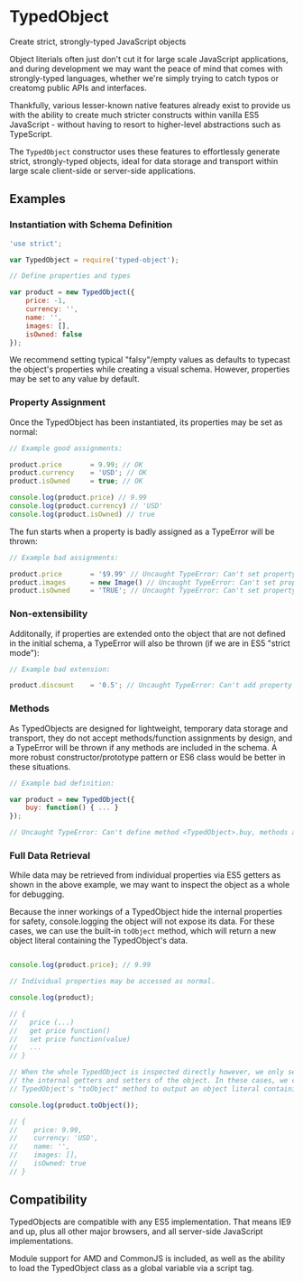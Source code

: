 # TypedObject

Create strict, strongly-typed JavaScript objects

Object literials often just don't cut it for large scale JavaScript applications, and during development we may want the peace of mind that comes with strongly-typed languages, whether we're simply trying to catch typos or creatomg public APIs and interfaces.

Thankfully, various lesser-known native features already exist to provide us with the ability to create much stricter constructs within vanilla ES5 JavaScript - without having to resort to higher-level abstractions such as TypeScript.

The `TypedObject` constructor uses these features to effortlessly generate strict, strongly-typed objects, ideal for data storage and transport within large scale client-side or server-side applications.

## Examples

### Instantiation with Schema Definition

```js
'use strict';

var TypedObject = require('typed-object');

// Define properties and types

var product = new TypedObject({
    price: -1,
    currency: '',
    name: '',
    images: [],
    isOwned: false
});
```

We recommend setting typical "falsy"/empty values as defaults to typecast the object's properties while creating a visual schema. However, properties may be set to any value by default.

### Property Assignment

Once the TypedObject has been instantiated, its properties may be set as normal:

```js
// Example good assignments:

product.price       = 9.99; // OK
product.currency    = 'USD'; // OK
product.isOwned     = true; // OK

console.log(product.price) // 9.99
console.log(product.currency) // 'USD'
console.log(product.isOwned) // true
```

The fun starts when a property is badly assigned as a TypeError will be thrown:

```js
// Example bad assignments:

product.price       = '$9.99' // Uncaught TypeError: Can't set property <TypedObject>.price, type "string" is not assignable to type "number"
product.images      = new Image() // Uncaught TypeError: Can't set property <TypedObject>.images, type "object" is not assignable to type "array"
product.isOwned     = 'TRUE'; // Uncaught TypeError: Can't set property <TypedObject>.isOwned, type "string" is not assignable to type "boolean"
```

### Non-extensibility

Additonally, if properties are extended onto the object that are not defined in the initial schema, a TypeError will also be thrown (if we are in ES5 "strict mode"):

```js
// Example bad extension:

product.discount    = '0.5'; // Uncaught TypeError: Can't add property discount, object is not extensible
```

### Methods

As TypedObjects are designed for lightweight, temporary data storage and transport, they do not accept methods/function assignments by design, and a TypeError will be thrown if any methods are included in the schema. A more robust constructor/prototype pattern or ES6 class would be better in these situations.

```js
// Example bad definition:

var product = new TypedObject({
    buy: function() { ... }
});

// Uncaught TypeError: Can't define method <TypedObject>.buy, methods are not permitted on TypedObjects
```

### Full Data Retrieval 

While data may be retrieved from individual properties via ES5 getters as shown in the above example, we may want to inspect the object as a whole for debugging.

Because the inner workings of a TypedObject hide the internal properties for safety, console.logging the object will not expose its data. For these cases, we can use the built-in `toObject` method, which will return a new object literal containing the TypedObject's data.

```js

console.log(product.price); // 9.99

// Individual properties may be accessed as normal.

console.log(product);

// {
//   price (...)
//   get price function()
//   set price function(value)
//   ...
// }

// When the whole TypedObject is inspected directly however, we only see
// the internal getters and setters of the object. In these cases, we can use the
// TypedObject's "toObject" method to output an object literal containing all data:

console.log(product.toObject());

// {
//    price: 9.99,
//    currency: 'USD',
//    name: '',
//    images: [],
//    isOwned: true
// }
```

## Compatibility

TypedObjects are compatible with any ES5 implementation. That means IE9 and up, plus all other major browsers, and all server-side JavaScript implementations.

Module support for AMD and CommonJS is included, as well as the ability to load the TypedObject class as a global variable via a script tag.
